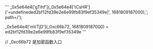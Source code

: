 '''
_0x5e64e4['gTihf'](_0x5e64e4['tCsHR']('=undefineded2bf12fd39e2e6e99fb83f9ef35349e|', 1681809187000),'; path=/');



_0x5e64e4['mVTjD'](_0xc66b72, 1681809187000) = ed2bf12fd39e2e6e99fb83f9ef35349e
'''



// _0xc66b72 是加密函数入口

